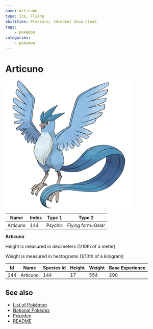 ```yaml
---
name: Articuno
type: Ice, Flying
abilities: Pressure, (Hidden) Snow Cloak
tags:
    - pokemon
categories:
    - pokemon
---
```


# Articuno


![Articuno](images/144.png)

| **Name** | **Index** | **Type 1** | **Type 2** |
|----|----|----|----|
| Articuno | 144 | Psychic | Flying form=Galar  |

**Articuno** 


Height is measured in decimeters (1/10th of a meter)

Weight is measured in hectograms (1/10th of a kilogram)

| **Id** | **Name** | **Species Id** | **Height** | **Weight** | **Base Experience** |
|--------|----------|----------------|------------|------------|---------------------|
| 144 | Articuno | 144 | 17 | 554 | 290 |


## See also

- [List of Pokémon](../pokemon.md)
- [National Pokédex](../national_pokedex.md)
- [Pokédex](../pokedex.md)
- [README](../README.md)
